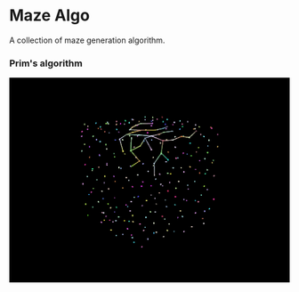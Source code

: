 # Maze Algo
 A collection of maze generation algorithm.

### Prim's algorithm

![](MazePrim/algo_prim.gif)